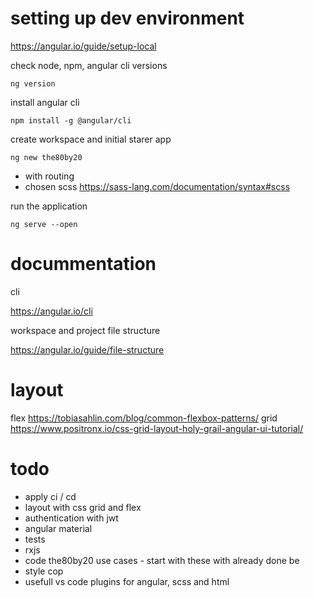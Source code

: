 # setting up dev environment

https://angular.io/guide/setup-local

check node, npm, angular cli versions

`ng version`

install angular cli

`npm install -g @angular/cli`

create workspace  and initial starer app

`ng new the80by20`

- with routing
- chosen scss https://sass-lang.com/documentation/syntax#scss

run the application

`ng serve --open`

# docummentation

cli

https://angular.io/cli

workspace and project file structure 

https://angular.io/guide/file-structure

# layout

flex https://tobiasahlin.com/blog/common-flexbox-patterns/
grid https://www.positronx.io/css-grid-layout-holy-grail-angular-ui-tutorial/

# todo

 - apply ci / cd 
 - layout with css grid and flex
 - authentication with jwt
 - angular material
 - tests
 - rxjs
 - code the80by20 use cases - start with these with already done be
 - style cop
 - usefull vs code plugins for angular, scss and html
